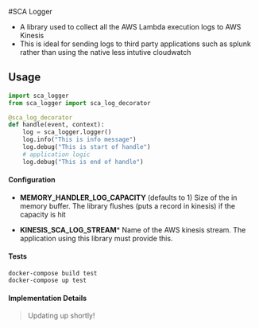 #SCA Logger

- A library used to collect all the AWS Lambda execution logs to AWS Kinesis
- This is ideal for sending logs to third party applications such as splunk rather than using the native less intutive cloudwatch

## Usage

```python
import sca_logger
from sca_logger import sca_log_decorator

@sca_log_decorator
def handle(event, context):
	log = sca_logger.logger()
	log.info("This is info message")
	log.debug("This is start of handle")
	# application logic
	log.debug("This is end of handle")
```

#### Configuration

  - **MEMORY_HANDLER_LOG_CAPACITY** (defaults to 1)
     Size of the in memory buffer. The library flushes (puts a record in kinesis) if the capacity is hit
	 
  - **KINESIS_SCA_LOG_STREAM***
     Name of the AWS kinesis stream. The application using this library must provide this.


#### Tests

```shell
docker-compose build test
docker-compose up test
```

#### Implementation Details
>  Updating up shortly!

